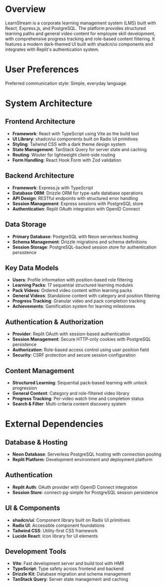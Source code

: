 # Overview

LearnStream is a corporate learning management system (LMS) built with React, Express.js, and PostgreSQL. The platform provides structured learning paths and general video content for employee skill development, with comprehensive progress tracking and role-based content filtering. It features a modern dark-themed UI built with shadcn/ui components and integrates with Replit's authentication system.

# User Preferences

Preferred communication style: Simple, everyday language.

# System Architecture

## Frontend Architecture
- **Framework**: React with TypeScript using Vite as the build tool
- **UI Library**: shadcn/ui components built on Radix UI primitives
- **Styling**: Tailwind CSS with a dark theme design system
- **State Management**: TanStack Query for server state and caching
- **Routing**: Wouter for lightweight client-side routing
- **Form Handling**: React Hook Form with Zod validation

## Backend Architecture
- **Framework**: Express.js with TypeScript
- **Database ORM**: Drizzle ORM for type-safe database operations
- **API Design**: RESTful endpoints with structured error handling
- **Session Management**: Express sessions with PostgreSQL store
- **Authentication**: Replit OAuth integration with OpenID Connect

## Data Storage
- **Primary Database**: PostgreSQL with Neon serverless hosting
- **Schema Management**: Drizzle migrations and schema definitions
- **Session Storage**: PostgreSQL-backed session store for authentication persistence

## Key Data Models
- **Users**: Profile information with position-based role filtering
- **Learning Packs**: 17 sequential structured learning modules
- **Pack Videos**: Ordered video content within learning packs
- **General Videos**: Standalone content with category and position filtering
- **Progress Tracking**: Granular video and pack completion tracking
- **Achievements**: Gamification system for learning milestones

## Authentication & Authorization
- **Provider**: Replit OAuth with session-based authentication
- **Session Management**: Secure HTTP-only cookies with PostgreSQL persistence
- **Authorization**: Role-based access control using user position field
- **Security**: CSRF protection and secure session configuration

## Content Management
- **Structured Learning**: Sequential pack-based learning with unlock progression
- **General Content**: Category and role-filtered video library
- **Progress Tracking**: Per-video watch time and completion status
- **Search & Filter**: Multi-criteria content discovery system

# External Dependencies

## Database & Hosting
- **Neon Database**: Serverless PostgreSQL hosting with connection pooling
- **Replit Platform**: Development environment and deployment platform

## Authentication
- **Replit Auth**: OAuth provider with OpenID Connect integration
- **Session Store**: connect-pg-simple for PostgreSQL session persistence

## UI & Components
- **shadcn/ui**: Component library built on Radix UI primitives
- **Radix UI**: Accessible component foundations
- **Tailwind CSS**: Utility-first CSS framework
- **Lucide React**: Icon library for UI elements

## Development Tools
- **Vite**: Fast development server and build tool with HMR
- **TypeScript**: Type safety across frontend and backend
- **Drizzle Kit**: Database migration and schema management
- **TanStack Query**: Server state management and caching